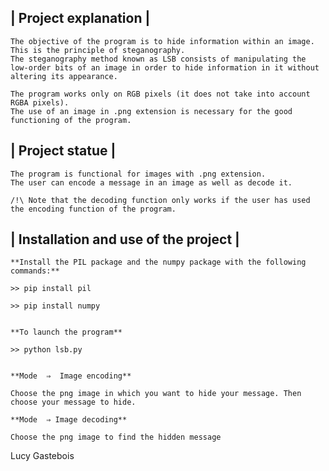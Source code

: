 ## | Project explanation |

	The objective of the program is to hide information within an image.
	This is the principle of steganography.
	The steganography method known as LSB consists of manipulating the low-order bits of an image in order to hide information in it without altering its appearance.

	The program works only on RGB pixels (it does not take into account RGBA pixels).
	The use of an image in .png extension is necessary for the good functioning of the program.

## | Project statue |

	The program is functional for images with .png extension.
	The user can encode a message in an image as well as decode it.

	/!\ Note that the decoding function only works if the user has used the encoding function of the program.

## | Installation and use of the project |

	**Install the PIL package and the numpy package with the following commands:**

	>> pip install pil

	>> pip install numpy


	**To launch the program**

	>> python lsb.py


	**Mode  ⇒  Image encoding**

	Choose the png image in which you want to hide your message. Then choose your message to hide.

	**Mode  ⇒ Image decoding**

	Choose the png image to find the hidden message



Lucy Gastebois